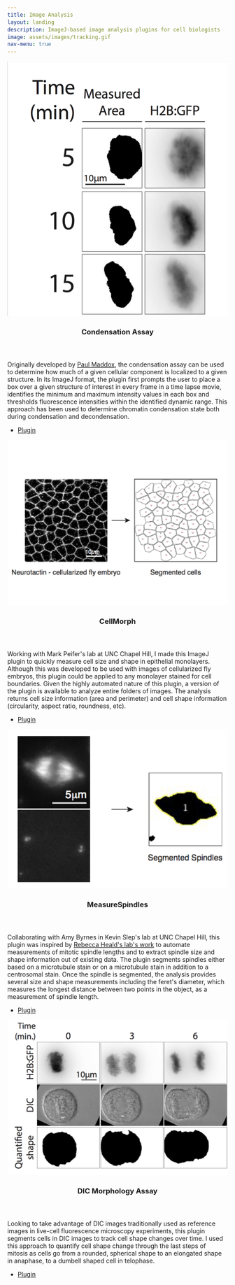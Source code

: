 ```yaml
---
title: Image Analysis
layout: landing
description: ImageJ-based image analysis plugins for cell biologists
image: assets/images/tracking.gif
nav-menu: true
---
```


<!-- Main -->
<div id="main">

<!-- One -->
<section id="one" class="spotlights">
	<section>
		<a href="https://github.com/viboud12/Condensation_Assay" class="image">
			<img src="assets/images/condensation.png" alt="" data-position="center center" />
		</a>
		<div class="content">
			<div class="inner">
				<header class="major">
					<h3>Condensation Assay</h3>
				</header>
				<p>Originally developed by <a href="http://www.pnas.org/content/103/41/15097.abstract">Paul Maddox</a>, the condensation assay can be used to determine how much of a given cellular component is localized to a given structure. In its ImageJ format, the plugin first prompts the user to place a box over a given structure of interest in every frame in a time lapse movie, identifies the minimum and maximum intensity values in each box and thresholds fluorescence intensities within the identified dynamic range. This approach has been used to determine chromatin condensation state both during condensation and decondensation.</p>
				<ul class="actions">
					<li><a href="https://github.com/viboud12/Condensation_Assay" class="button">Plugin</a></li>
				</ul>
			</div>
		</div>
	</section>
	<section>
		<a href="https://github.com/viboud12/CellMorph" class="image">
			<img src="assets/images/CellMorph_figure-01.jpg" alt="" data-position="top center" />
		</a>
		<div class="content">
			<div class="inner">
				<header class="major">
					<h3>CellMorph</h3>
				</header>
				<p>Working with Mark Peifer's lab at UNC Chapel Hill, I made this ImageJ plugin to quickly measure cell size and shape in epithelial monolayers. Although this was developed to be used with images of cellularized fly embryos, this plugin could be applied to any monolayer stained for cell boundaries. Given the highly automated nature of this plugin, a version of the plugin is available to analyze entire folders of images. The analysis returns cell size information (area and perimeter) and cell shape information (circularity, aspect ratio, roundness, etc).</p>
				<ul class="actions">
					<li><a href="https://github.com/viboud12/CellMorph" class="button">Plugin</a></li>
				</ul>
			</div>
		</div>
	</section>
	<section>
		<a href="https://github.com/viboud12/MeasureSpindles" class="image">
			<img src="assets/images/spindle.png" alt="" data-position="25% 25%" />
		</a>
		<div class="content">
			<div class="inner">
				<header class="major">
					<h3>MeasureSpindles</h3>
				</header>
				<p>Collaborating with Amy Byrnes in Kevin Slep's lab at UNC Chapel Hill, this plugin was inspired by <a href="https://www.ncbi.nlm.nih.gov/pmc/articles/PMC4828689/">Rebecca Heald's lab's work</a> to automate measurements of mitotic spindle lengths and to extract spindle size and shape information out of existing data. The plugin segments spindles either based on a microtubule stain or on a microtubule stain in addition to a centrosomal stain. Once the spindle is segmented, the analysis provides several size and shape measurements including the feret's diameter, which measures the longest distance between two points in the object, as a measurement of spindle length.</p>
				<ul class="actions">
					<li><a href="https://github.com/viboud12/MeasureSpindles" class="button">Plugin</a></li>
				</ul>
			</div>
		</div>
	</section>
	<section>
		<a href="https://github.com/viboud12/DIC_Morphology_Assay" class="image">
			<img src="assets/images/dic.png" alt="" data-position="top center" />
		</a>
		<div class="content">
			<div class="inner">
				<header class="major">
					<h3>DIC Morphology Assay</h3>
				</header>
				<p>Looking to take advantage of DIC images traditionally used as reference images in live-cell fluorescence microscopy experiments, this plugin segments cells in DIC images to track cell shape changes over time. I used this approach to quantify cell shape change through the last steps of mitosis as cells go from a rounded, spherical shape to an elongated shape in anaphase, to a dumbell shaped cell in telophase.</p>
				<ul class="actions">
					<li><a href="https://github.com/viboud12/DIC_Morphology_Assay" class="button">Plugin</a></li>
				</ul>
			</div>
		</div>
	</section>
</section>

</div>
